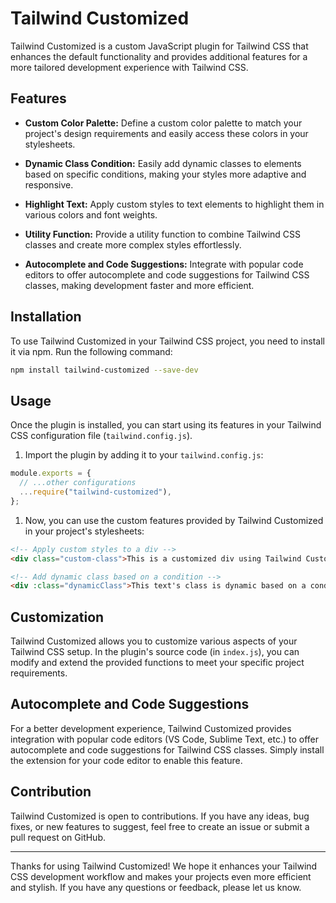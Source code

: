 # Tailwind Customized

Tailwind Customized is a custom JavaScript plugin for Tailwind CSS that enhances the default functionality and provides additional features for a more tailored development experience with Tailwind CSS.

## Features

- **Custom Color Palette:** Define a custom color palette to match your project's design requirements and easily access these colors in your stylesheets.

- **Dynamic Class Condition:** Easily add dynamic classes to elements based on specific conditions, making your styles more adaptive and responsive.

- **Highlight Text:** Apply custom styles to text elements to highlight them in various colors and font weights.

- **Utility Function:** Provide a utility function to combine Tailwind CSS classes and create more complex styles effortlessly.

- **Autocomplete and Code Suggestions:** Integrate with popular code editors to offer autocomplete and code suggestions for Tailwind CSS classes, making development faster and more efficient.

## Installation

To use Tailwind Customized in your Tailwind CSS project, you need to install it via npm. Run the following command:

```bash
npm install tailwind-customized --save-dev
```

Usage
-----

Once the plugin is installed, you can start using its features in your Tailwind CSS configuration file (`tailwind.config.js`).

1.  Import the plugin by adding it to your `tailwind.config.js`:

```js
module.exports = {
  // ...other configurations
  ...require("tailwind-customized"),
};
```

1.  Now, you can use the custom features provided by Tailwind Customized in your project's stylesheets:

```html
<!-- Apply custom styles to a div -->
<div class="custom-class">This is a customized div using Tailwind Customized.</div>

<!-- Add dynamic class based on a condition -->
<div :class="dynamicClass">This text's class is dynamic based on a condition.</div>
```

Customization
-------------

Tailwind Customized allows you to customize various aspects of your Tailwind CSS setup. In the plugin's source code (in `index.js`), you can modify and extend the provided functions to meet your specific project requirements.

Autocomplete and Code Suggestions
---------------------------------

For a better development experience, Tailwind Customized provides integration with popular code editors (VS Code, Sublime Text, etc.) to offer autocomplete and code suggestions for Tailwind CSS classes. Simply install the extension for your code editor to enable this feature.

Contribution
------------

Tailwind Customized is open to contributions. If you have any ideas, bug fixes, or new features to suggest, feel free to create an issue or submit a pull request on GitHub.

* * * * *

Thanks for using Tailwind Customized! We hope it enhances your Tailwind CSS development workflow and makes your projects even more efficient and stylish. If you have any questions or feedback, please let us know.

